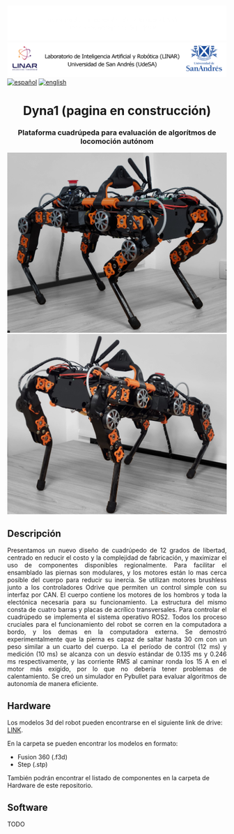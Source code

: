 ![Linar](imagenes/linar-dark.png#gh-dark-mode-only)
![Linar](imagenes/linar-light.png#gh-light-mode-only)
[![español](https://img.shields.io/badge/idioma-español-blue.svg)](https://github.com/udesa-ai/dyna1-quadruped/blob/readme/README.md)
[![english](https://img.shields.io/badge/language-english-red)](https://github.com/udesa-ai/dyna1-quadruped/blob/readme/README.en.md)


<h1 align="center">Dyna1 (pagina en construcción)</h3>
<h3 align="center">Plataforma cuadrúpeda para evaluación de algorítmos de locomoción autónom</h3>

<p align="center">
  <a href="https://github.com#gh-light-mode-only">
    <img src="imagenes/stand.jpg" width="800">
  </a>
  <a href="https://github.com#gh-dark-mode-only">
    <img src="imagenes/look.jpg" width="800">
  </a>
</p>

## Descripción
<p align="justify"> Presentamos un nuevo diseño de cuadrúpedo de 12 grados de libertad, centrado en reducir el costo y la complejidad de fabricación, y maximizar el uso de componentes disponibles regionalmente. Para facilitar el ensamblado las piernas son modulares, y los motores están lo mas cerca posible del cuerpo para reducir su inercia. Se utilizan motores brushless junto a los controladores Odrive que permiten un control simple con su interfaz por CAN. El cuerpo contiene los motores de los hombros y toda la electónica necesaria para su funcionamiento. La estructura del mismo consta de cuatro barras y placas de acrílico transversales. Para controlar el cuadrúpedo se implementa el sistema operativo ROS2. Todos los proceso cruciales para el funcionamiento del robot se corren en la computadora a bordo, y los demas en la computadora externa. Se demostró experimentalmente que la pierna es capaz de saltar hasta 30 cm con un peso similar a un cuarto del cuerpo. La el período de control (12 ms) y medición (10 ms) se alcanza con un desvío estándar de 0.135 ms y 0.246 ms respectivamente, y las corriente RMS al caminar ronda los 15 A en el motor más exigido, por lo que no debería tener problemas de calentamiento. Se creó un simulador en Pybullet para evaluar algoritmos de autonomía de manera eficiente.  </p>

## Hardware

Los modelos 3d del robot pueden encontrarse en el siguiente link de drive: [LINK](https://drive.google.com/drive/folders/1FCLbqZc1CY9Qmqhhmpl-5FUQIIOlaMu-?usp=sharing).

En la carpeta se pueden encontrar los modelos en formato:
- Fusion 360 (.f3d)
- Step (.stp)

También podrán encontrar el listado de componentes en la carpeta de Hardware de este repositorio.

## Software

TODO
